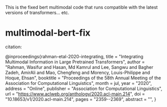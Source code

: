This is the fixed bert multimodal code that runs compatible with the latest versions of transformers... etc. 
# multimodal-bert-fix
citation:

@inproceedings{rahman-etal-2020-integrating,
    title = "Integrating Multimodal Information in Large Pretrained Transformers",
    author = "Rahman, Wasifur  and
      Hasan, Md Kamrul  and
      Lee, Sangwu  and
      Bagher Zadeh, AmirAli  and
      Mao, Chengfeng  and
      Morency, Louis-Philippe  and
      Hoque, Ehsan",
    booktitle = "Proceedings of the 58th Annual Meeting of the Association for Computational Linguistics",
    month = jul,
    year = "2020",
    address = "Online",
    publisher = "Association for Computational Linguistics",
    url = "https://www.aclweb.org/anthology/2020.acl-main.214",
    doi = "10.18653/v1/2020.acl-main.214",
    pages = "2359--2369",
    abstract = "",
}
